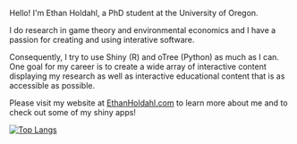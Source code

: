 Hello! I'm Ethan Holdahl, a PhD student at the University of Oregon. 

I do research in game theory and environmental economics and I have a passion for creating and using interative software.

Consequently, I try to use Shiny (R) and oTree (Python) as much as I can. One goal for my career is to create a wide array of interactive content displaying my research as well as interactive educational content that is as accessible as possible.

Please visit my website at [EthanHoldahl.com](https://ethanholdahl.com/) to learn more about me and to check out some of my shiny apps!


[![Top Langs](https://github-readme-stats.vercel.app/api/top-langs/?username=ethanholdahl&exclude_repo=oTree-Demos,oTree&title_color=17363b&text_color=833707&bg_color=9aa8ab&border_color=9aa8ab&icon_color=17363b&hide=Procfile&count_private=true)](https://github.com/ethanholdahl)

<!--
**ethanholdahl/ethanholdahl** is a ✨ _special_ ✨ repository because its `README.md` (this file) appears on your GitHub profile.

Here are some ideas to get you started:

- 🔭 I’m currently working on ...
- 🌱 I’m currently learning ...
- 👯 I’m looking to collaborate on ...
- 🤔 I’m looking for help with ...
- 💬 Ask me about ...
- 📫 How to reach me: ...
- 😄 Pronouns: ...
- ⚡ Fun fact: ...
-->

